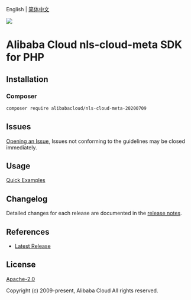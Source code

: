 English | [简体中文](README-CN.md)

![](https://aliyunsdk-pages.alicdn.com/icons/AlibabaCloud.svg)

# Alibaba Cloud nls-cloud-meta SDK for PHP

## Installation

### Composer

```bash
composer require alibabacloud/nls-cloud-meta-20200709
```

## Issues

[Opening an Issue](https://github.com/aliyun/alibabacloud-php-sdk/issues/new), Issues not conforming to the guidelines may be closed immediately.

## Usage

[Quick Examples](https://github.com/aliyun/alibabacloud-php-sdk/blob/master/docs/0-Examples-EN.md#quick-examples)

## Changelog

Detailed changes for each release are documented in the [release notes](./ChangeLog.txt).

## References

* [Latest Release](https://github.com/aliyun/alibabacloud-php-sdk/)

## License

[Apache-2.0](http://www.apache.org/licenses/LICENSE-2.0)

Copyright (c) 2009-present, Alibaba Cloud All rights reserved.
